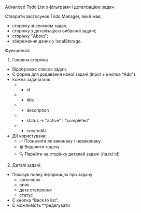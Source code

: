 Advanced Todo List з фільтрами і деталізацією задач

Створити застосунок Todo Manager, який має:

- сторінку зі списком задач;
- сторінку з деталізацією вибраної задачі;
- сторінку "About";
- збереження даних у localStorage.

Функціонал:

1. Головна сторінка
- Відображає список задач.
- Є форма для додавання нової задачі (input + кнопка “Add”).
- Кожна задача має:
   - - id
   - - title
   - - description
   - - status → "active" | "completed"
   - - createdAt
- Дії користувача:
   - ✅ Позначити як виконану / невиконану
   - 🗑️ Видалити задачу
   - 🔍 Перейти на сторінку деталей задачі (/task/:id)
2. Деталі задачі:
- Показує повну інформацію про задачу:
  - заголовок
  - опис
  - дата створення
  - статус
- Є кнопка “Back to list”.
- Є можливість **редагувати